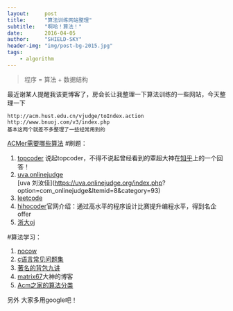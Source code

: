 ```yaml
---
layout:     post
title:      "算法训练网站整理"
subtitle:   "啊哈！算法！"
date:       2016-04-05
author:     "SHIELD-SKY"
header-img: "img/post-bg-2015.jpg"
tags:
    - algorithm
---
```

>程序 = 算法 + 数据结构

最近谢某人提醒我该更博客了，房会长让我整理一下算法训练的一些网站，今天整理一下

	http://acm.hust.edu.cn/vjudge/toIndex.action
	http://www.bnuoj.com/v3/index.php
	基本这两个就差不多整理了一些经常用到的
	
[ACMer需要哪些算法](https://www.zhihu.com/question/19719698)
#刷题：

1. [topcoder](http://www.topcoder.com/)
   说起topcoder，不得不说起曾经看到的覃超大神在[知乎](https://www.zhihu.com/question/30218924)上的一个回答！
2. [uva.onlinejudge](https://uva.onlinejudge.org/)   
   [uva 刘汝佳](https://uva.onlinejudge.org/index.php?  option=com_onlinejudge&Itemid=8&category=93)
3. [leetcode](https://leetcode.com/)
4. [hihocoder](http://hihocoder.com/)官网介绍：通过高水平的程序设计比赛提升编程水平，得到名企offer
5. [浙大oj](http://acm.zju.edu.cn/onlinejudge/)

#算法学习：

1. [nocow](http://www.nocow.cn/index.php/NOCOW%E5%9C%B0%E5%9B%BE)
2. [c语言常见问题集](http://c-faq-chn.sourceforge.net/)
3. [著名的背包九讲](http://love-oriented.com/pack/)
4. [matrix67](http://www.matrix67.com/)大神的博客
5. [Acm之家的算法分类](http://www.acmerblog.com/index)

另外 大家多用google吧！


 